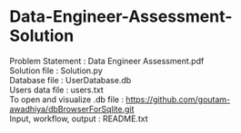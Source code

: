 # Data-Engineer-Assessment-Solution
Problem Statement : Data Engineer Assessment.pdf <br/>
Solution file : Solution.py <br/>
Database file : UserDatabase.db <br/>
Users data file : users.txt <br/>
To open and visualize .db file : https://github.com/goutam-awadhiya/dbBrowserForSqlite.git <br />
Input, workflow, output : README.txt <br />
